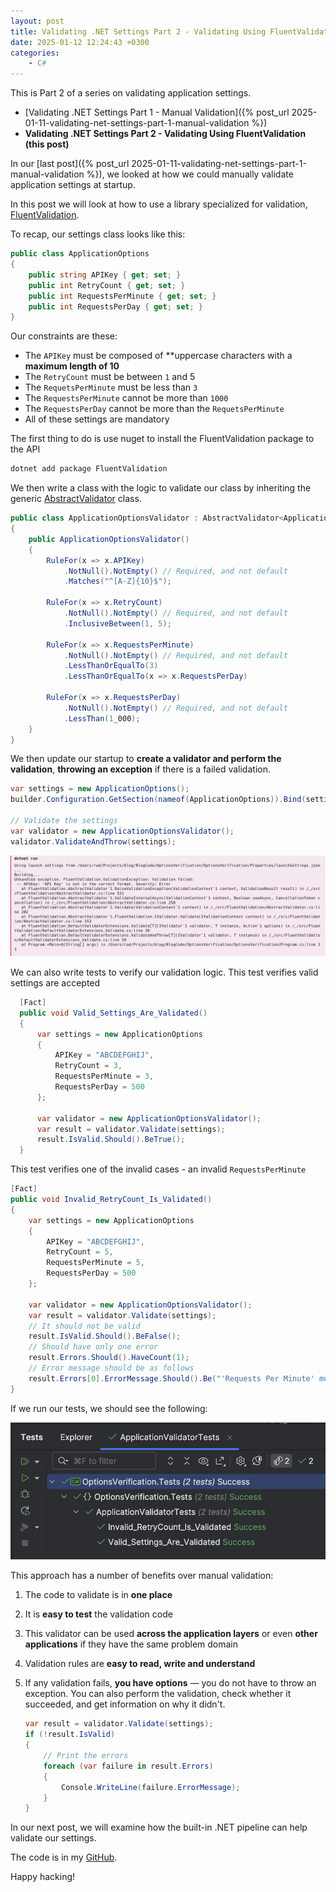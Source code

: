 ```yaml
---
layout: post
title: Validating .NET Settings Part 2 - Validating Using FluentValidation
date: 2025-01-12 12:24:43 +0300
categories:
    - C#
---
```


This is Part 2 of a series on validating application settings.

- [Validating .NET Settings Part 1 - Manual Validation]({% post_url 2025-01-11-validating-net-settings-part-1-manual-validation %})
- **Validating .NET Settings Part 2 - Validating Using FluentValidation (this post)**

In our [last post]({% post_url 2025-01-11-validating-net-settings-part-1-manual-validation %}), we looked at how we could manually validate application settings at startup.

In this post we will look at how to use a library specialized for validation, [FluentValidation](https://docs.fluentvalidation.net/en/latest/).

To recap, our settings class looks like this:

```c#
public class ApplicationOptions
{
    public string APIKey { get; set; }
    public int RetryCount { get; set; }
    public int RequestsPerMinute { get; set; }
    public int RequestsPerDay { get; set; }
}
```

Our constraints are these:

- The `APIKey` must be composed of **uppercase characters with a **maximum length of 10**
- The `RetryCount` must be between `1` and 5
- The `RequetsPerMinute` must be less than `3`
- The `RequestsPerMinute` cannot be more than `1000`
- The `RequestsPerDay` cannot be more than the `RequetsPerMinute`
- All of these settings are mandatory

The first thing to do is use nuget to install the FluentValidation package to the API

```c#
dotnet add package FluentValidation
```

We then write a class with the logic to validate our class by inheriting the generic [AbstractValidator](https://docs.fluentvalidation.net/en/latest/start.html) class.

```c#
public class ApplicationOptionsValidator : AbstractValidator<ApplicationOptions>
{
    public ApplicationOptionsValidator()
    {
        RuleFor(x => x.APIKey)
            .NotNull().NotEmpty() // Required, and not default
            .Matches("^[A-Z]{10}$");

        RuleFor(x => x.RetryCount)
            .NotNull().NotEmpty() // Required, and not default
            .InclusiveBetween(1, 5);

        RuleFor(x => x.RequestsPerMinute)
            .NotNull().NotEmpty() // Required, and not default
            .LessThanOrEqualTo(3)
            .LessThanOrEqualTo(x => x.RequestsPerDay)

        RuleFor(x => x.RequestsPerDay)
            .NotNull().NotEmpty() // Required, and not default
            .LessThan(1_000);
    }
}
```

We then update our startup to **create a validator and perform the validation**, **throwing an exception** if there is a failed validation.

```c#
var settings = new ApplicationOptions();
builder.Configuration.GetSection(nameof(ApplicationOptions)).Bind(settings);

// Validate the settings
var validator = new ApplicationOptionsValidator();
validator.ValidateAndThrow(settings);
```

![SettingsFluentValidationError](../images/2025/01/SettingsFluentValidationError.png)

We can also write tests to verify our validation logic. This test verifies valid settings are accepted

```c#
  [Fact]
  public void Valid_Settings_Are_Validated()
  {
      var settings = new ApplicationOptions
      {
          APIKey = "ABCDEFGHIJ",
          RetryCount = 3,
          RequestsPerMinute = 3,
          RequestsPerDay = 500
      };

      var validator = new ApplicationOptionsValidator();
      var result = validator.Validate(settings);
      result.IsValid.Should().BeTrue();
  }
```

This test verifies one of the invalid cases - an invalid `RequestsPerMinute`

```c#
[Fact]
public void Invalid_RetryCount_Is_Validated()
{
    var settings = new ApplicationOptions
    {
        APIKey = "ABCDEFGHIJ",
        RetryCount = 5,
        RequestsPerMinute = 5,
        RequestsPerDay = 500
    };

    var validator = new ApplicationOptionsValidator();
    var result = validator.Validate(settings);
    // It should not be valid
    result.IsValid.Should().BeFalse();
    // Should have only one error
    result.Errors.Should().HaveCount(1);
    // Error message should be as follows
    result.Errors[0].ErrorMessage.Should().Be("'Requests Per Minute' must be less than or equal to '3'.");
}
```

If we run our tests, we should see the following:

![SettingsFluentValidationTests](../images/2025/01/SettingsFluentValidationTests.png)

This approach has a number of benefits over manual validation:

1. The code to validate is in **one place**

2. It is **easy to test** the validation code

3. This validator can be used **across the application layers** or even **other applications** if they have the same problem domain

4. Validation rules are **easy to read, write and understand**

5. If any validation fails, **you have options** — you do not have to throw an exception. You can also perform the validation, check whether it succeeded, and get information on why it didn't.

    ```c#
    var result = validator.Validate(settings);
    if (!result.IsValid)
    {
        // Print the errors
        foreach (var failure in result.Errors)
        {
            Console.WriteLine(failure.ErrorMessage);
        }
    }
    ```

In our next post, we will examine how the built-in .NET pipeline can help validate our settings.

The code is in my [GitHub]().

Happy hacking!
